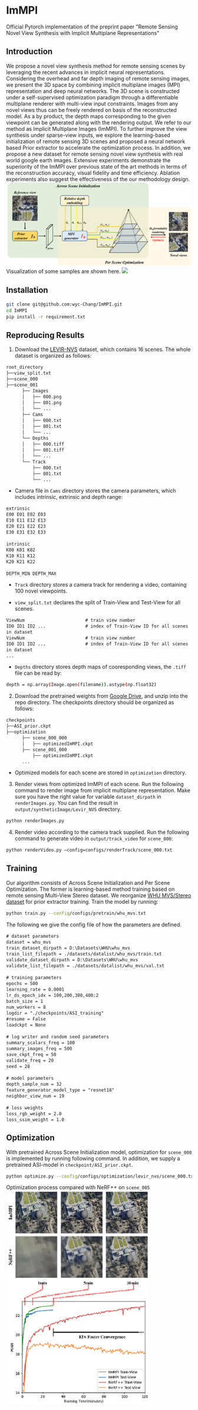 # ImMPI
Official Pytorch implementation of the preprint paper "Remote Sensing Novel View Synthesis with Implicit Multiplane Representations"

## Introduction
We propose a novel view synthesis method for remote sensing scenes by leveraging the recent advances in implicit neural representations. Considering the overhead and far depth imaging of remote sensing images, we present the 3D space by combining implicit multiplane images (MPI) representation and deep neural networks. The 3D scene is constructed under a self-supervised optimization paradigm through a differentiable multiplane renderer with multi-view input constraints. Images from any novel views thus can be freely rendered on basis of the reconstructed model. As a by product, the depth maps corresponding to the given viewpoint can be generated along with the rendering output. We refer to our method as Implicit Multiplane Images (ImMPI). To further improve the view synthesis under sparse-view inputs, we explore the learning-based initialization of remote sensing 3D scenes and proposed a neural network based Prior extractor to accelerate the optimization process. In addition, we propose a new dataset for remote sensing novel view synthesis with real world google earth images. Extensive experiments demonstrate the superiority of the ImMPI over previous state of the art methods in terms of the reconstruction accuracy, visual fidelity and time efficiency. Ablation experiments also suggest the effectiveness of the our methodology design.
![](misc/images/flowchart_overall.png)
Visualization of some samples are shown here.
![](misc/images/scene_samples.gif)

## Installation
```bash
git clone git@github.com:wyc-Chang/ImMPI.git
cd ImMPI
pip install -r requirement.txt
```

## Reproducing Results
1. Download the [LEVIR-NVS](https://drive.google.com/drive/folders/1orEpAN-SLF0i7yFn_mrPVmtM12E2pcdj) dataset, which contains 16 scenes. The whole dataset is organized as follows:
```
root_directory
├──view_split.txt 
├──scene_000
├──scene_001
      ├── Images                 
      │   ├── 000.png       
      │   ├── 001.png       
      │   └── ...                
      ├── Cams                   
      │   ├── 000.txt   
      │   ├── 001.txt   
      │   └── ...                
      └── Depths  
      │   ├── 000.tiff   
      │   ├── 001.tiff   
      │   └── ...     
      └── Track  
          ├── 000.txt   
          ├── 001.txt   
          └── ...    
```
   * Camera file in ``Cams`` directory stores the camera parameters, which includes intrinsic, extrinsic and depth range:
```
extrinsic
E00 E01 E02 E03
E10 E11 E12 E13
E20 E21 E22 E23
E30 E31 E32 E33

intrinsic
K00 K01 K02
K10 K11 K12
K20 K21 K22

DEPTH_MIN DEPTH_MAX 
```

  * ``Track`` directory stores a camera track for rendering a video, containing 100 novel viewpoints.

  * ``view_split.txt`` declares the split of Train-View and Test-View for all scenes.
```
ViewNum                       # train view number
ID0 ID1 ID2 ...               # index of Train-View ID for all scenes in dataset 
ViewNum                       # train view number
ID0 ID1 ID2 ...               # index of Train-View ID for all scenes in dataset 
...
``` 
  * ``Depths`` directory stores depth maps of cooresponding views, the ``.tiff`` file can be read by:
```bash
depth = np.array(Image.open(filename)).astype(np.float32)
```

2. Download the pretrained weights from [Google Drive](https://drive.google.com/drive/folders/1l1z6tBtSiIl39ASyoO_2kDYmNxLYWmp1), and unzip into the repo directory. The checkpoints directory should be organized as follows:
```
checkpoints
├──ASI_prior.ckpt
├──optimization
      ├── scene_000_000              
      │   ├── optimizedImMPI.ckpt                    
      ├── scene_001_000                   
          ├── optimizedImMPI.ckpt                
      ...  
```
 * Optimized models for each scene are stored in ``optimization`` directory.

3.  Render views from optimized ImMPI of each scene. Run the following command to render image from implicit multiplane representation. Make sure you have the right value for variable ``dataset_dirpath`` in ``renderImages.py``. You can find the result in ``output/syntheticImage/Levir_NVS`` directory.
```bash
python renderImages.py
```

4. Render video according to the camera track supplied. Run the following command to generate video in ``output/track_video`` for ``scene_000``:
```bash
python renderVideo.py –config=configs/renderTrack/scene_000.txt
```

## Training
  Our algorithm consists of Across Scene Initialization and Per Scene Optimization. The former is learning-based method training based on remote sensing Multi-View Stereo dataset. We reorganize [WHU MVS/Stereo dataset](https://drive.google.com/drive/folders/1-4BpcJ4cyLSf0lxafkKBkx3eSW3UppVg) for prior extractor training.
  Train the model by running:
```bash
python train.py --config/configs/pretrain/whu_mvs.txt
```
  The following we give the config file of how the parameters are defined.
```
# dataset parameters
dataset = whu_mvs
train_dataset_dirpath = D:\Datasets\WHU\whu_mvs
train_list_filepath = ./datasets/datalist/whu_mvs/train.txt
validate_dataset_dirpath = D:\Datasets\WHU\whu_mvs
validate_list_filepath = ./datasets/datalist/whu_mvs/val.txt

# training parameters
epochs = 500
learning_rate = 0.0001
lr_ds_epoch_idx = 100,200,300,400:2
batch_size = 1
num_workers = 8
logdir = "./checkpoints/ASI_training"
#resume = False
loadckpt = None

# log writer and random seed parameters
summary_scalars_freq = 100
summary_images_freq = 500
save_ckpt_freq = 50
validate_freq = 20
seed = 28

# model parameters
depth_sample_num = 32
feature_generator_model_type = "resnet18"
neighbor_view_num = 19

# loss weights
loss_rgb_weight = 2.0
loss_ssim_weight = 1.0
```

## Optimization
  With pretrained Across Scene Initialization model, optimization for ``scene_000`` is implemented by running following command. In addition, we supply a pretrained ASI-model in ``checkpoint/ASI_prior.ckpt``.
```bash
python optimize.py --config/configs/optimization/levir_nvs/scene_000.txt
```
  Optimization process compared with NeRF++ on ``scene_005``
![](misc/images/visualization_optimize.png)
